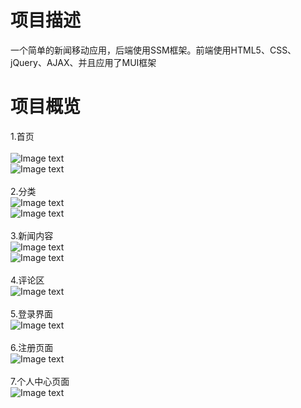 项目描述
=========

一个简单的新闻移动应用，后端使用SSM框架。前端使用HTML5、CSS、jQuery、AJAX、并且应用了MUI框架
<br>  

项目概览
=========
1.首页
<br>  
![Image text](https://github.com/shing6/images/blob/master/index.png)
<br> 
![Image text](https://github.com/shing6/images/blob/master/index1.png)
<br>  
2.分类
<br> 
![Image text](https://github.com/shing6/images/blob/master/catalogy.png)
<br> 
![Image text](https://github.com/shing6/images/blob/master/catelogy.png)
<br>  
3.新闻内容
<br> 
![Image text](https://github.com/shing6/images/blob/master/item.png)
<br> 
![Image text](https://github.com/shing6/images/blob/master/item2.png)
<br>  
4.评论区
<br> 
![Image text](https://github.com/shing6/images/blob/master/comment.png)
<br>  
5.登录界面
<br> 
![Image text](https://github.com/shing6/images/blob/master/login.png)
<br>  
6.注册页面
<br> 
![Image text](https://github.com/shing6/images/blob/master/register.png)
<br>  
7.个人中心页面
<br> 
![Image text](https://github.com/shing6/images/blob/master/profiex.png)

